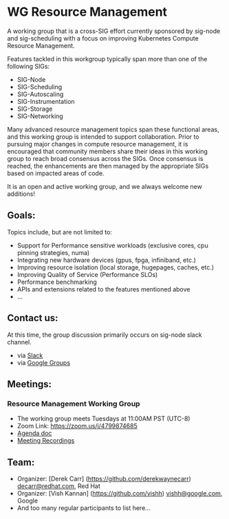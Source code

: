 # WG Resource Management

A working group that is a cross-SIG effort currently sponsored by sig-node and sig-scheduling with
a focus on improving Kubernetes Compute Resource Management.

Features tackled in this workgroup typically span more than one of the following SIGs:
* SIG-Node
* SIG-Scheduling
* SIG-Autoscaling
* SIG-Instrumentation
* SIG-Storage
* SIG-Networking

Many advanced resource management topics span these functional areas, and this working
group is intended to support collaboration. Prior to pursuing major changes in compute resource
management, it is encouraged that community members share their ideas in this working group
to reach broad consensus across the SIGs. Once consensus is reached, the enhancements
are then managed by the appropriate SIGs based on impacted areas of code.

It is an open and active working group, and we always welcome new additions!

## Goals:

Topics include, but are not limited to:

* Support for Performance sensitive workloads (exclusive cores, cpu pinning strategies, numa)
* Integrating new hardware devices (gpus, fpga, infiniband, etc.)
* Improving resource isolation (local storage, hugepages, caches, etc.)
* Improving Quality of Service (Performance SLOs)
* Performance benchmarking
* APIs and extensions related to the features mentioned above 
* ...

## Contact us:

At this time, the group discussion primarily occurs on sig-node slack channel.

* via [Slack](https://kubernetes.slack.com/messages/sig-node/)
* via [Google Groups](https://groups.google.com/forum/#!forum/kubernetes-sig-node)

## Meetings:

### Resource Management Working Group

* The working group meets Tuesdays at 11:00AM PST (UTC-8)
* Zoom Link: https://zoom.us/j/4799874685
* [Agenda doc](https://docs.google.com/document/d/1j3vrG6BgE0hUDs2e-1ZUegKN4W4Adb1B6oJ6j-4kyPU/edit#)
* [Meeting Recordings](https://www.youtube.com/playlist?list=PL69nYSiGNLP1wJPj5DYWXjiArF-MJ5fNG)

## Team:

* Organizer: [Derek Carr] (https://github.com/derekwaynecarr) <decarr@redhat.com>, Red Hat
* Organizer: [Vish Kannan] (https://github.com/vishh) <vishh@google.com>, Google
* And too many regular participants to list here...
